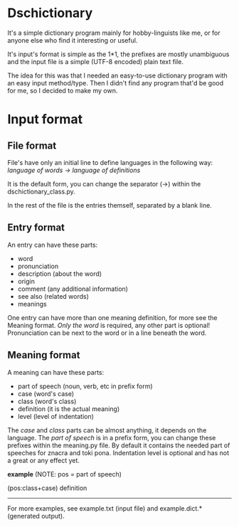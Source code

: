 # Dschictionary
It's a simple dictionary program mainly for hobby-linguists like me, or for anyone else who find it interesting or useful.

It's input's format is simple as the 1*1, the prefixes are mostly unambiguous and the input file is a simple (UTF-8 encoded) plain text file.

The idea for this was that I needed an easy-to-use dictionary program with an easy input method/type.
Then I didn't find any program that'd be good for me, so I decided to make my own.

Input format
============

File format
-----------

File's have only an initial line to define languages in the following way:
*language of words -> language of definitions*

It is the default form, you can change the separator (->) within the dschictionary_class.py.

In the rest of the file is the entries themself, separated by a blank line.

Entry format
------------

An entry can have these parts:
* word
* pronunciation
* description (about the word)
* origin
* comment (any additional information)
* see also (related words)
* meanings

One entry can have more than one meaning definition, for more see the Meaning format.
*Only the word* is required, any other part is optional!
Pronunciation can be next to the word or in a line beneath the word.

Meaning format
--------------

A meaning can have these parts:
* part of speech (noun, verb, etc in prefix form)
* case (word's case)
* class (word's class)
* definition (it is the actual meaning)
* level (level of indentation)

The *case* and *class* parts can be almost anything, it depends on the language.
The *part of speech* is in a prefix form, you can change these prefixes within the meaning.py file. By default it contains the needed part of speeches for znacra and toki pona.
Indentation level is optional and has not a great or any effect yet.

__example__
(NOTE: pos = part of speech)

(pos:class+case) definition

---

For more examples, see example.txt (input file) and example.dict.* (generated output).
